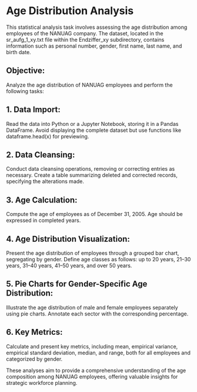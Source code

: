# Age Distribution Analysis

This statistical analysis task involves assessing the age distribution among employees of the NANUAG company. 
The dataset, located in the sr_aufg_1_xy.txt file within the Endziffer_xy subdirectory, contains information such as personal number, gender, first name, last name, and birth date.

## Objective:
Analyze the age distribution of NANUAG employees and perform the following tasks:

## 1. Data Import:
Read the data into Python or a Jupyter Notebook, storing it in a Pandas DataFrame. Avoid displaying the complete dataset but use functions like dataframe.head(x) for previewing.

## 2. Data Cleansing:
Conduct data cleansing operations, removing or correcting entries as necessary. Create a table summarizing deleted and corrected records, specifying the alterations made.

## 3. Age Calculation:
Compute the age of employees as of December 31, 2005. Age should be expressed in completed years.

## 4. Age Distribution Visualization:
Present the age distribution of employees through a grouped bar chart, segregating by gender. Define age classes as follows: up to 20 years, 21–30 years, 31–40 years, 41–50 years, and over 50 years.

## 5. Pie Charts for Gender-Specific Age Distribution:
Illustrate the age distribution of male and female employees separately using pie charts. Annotate each sector with the corresponding percentage.

## 6. Key Metrics:
Calculate and present key metrics, including mean, empirical variance, empirical standard deviation, median, and range, both for all employees and categorized by gender.

These analyses aim to provide a comprehensive understanding of the age composition among NANUAG employees, offering valuable insights for strategic workforce planning.
